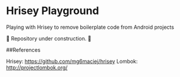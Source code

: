 Hrisey Playground
================

Playing with Hrisey to remove boilerplate code from Android projects

:construction: Repository under construction. :construction:

##References

Hrisey: https://github.com/mg6maciej/hrisey
Lombok: http://projectlombok.org/
